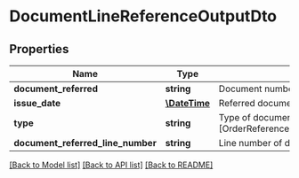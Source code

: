 # DocumentLineReferenceOutputDto

## Properties
Name | Type | Description | Notes
------------ | ------------- | ------------- | -------------
**document_referred** | **string** | Document number referred. Example: PRUE98745631 | [optional] 
**issue_date** | [**\DateTime**](\DateTime.md) | Referred document date | [optional] 
**type** | **string** | Type of document reference [OrderReference,DespatchReference,ReceiptReference] | [optional] 
**document_referred_line_number** | **string** | Line number of document being referred | [optional] 

[[Back to Model list]](../README.md#documentation-for-models) [[Back to API list]](../README.md#documentation-for-api-endpoints) [[Back to README]](../README.md)


